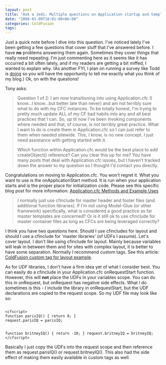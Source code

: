 ```yaml
---
layout: post
title: "Ask a Jedi: Multiple questions on Application startup and templating"
date: "2008-01-09T10:01:00+06:00"
categories: ColdFusion 
tags: 
---
```


Just a quick note before I dive into this question. I've noticed lately I've been getting a few questions that cover stuff that I've answered before. I have <b>no</b> problems answering them again. Sometimes they cover things that really need repeating. I'm just commenting here as it seems like it has occurred a bit often lately, and if my readers are getting a bit miffed, I wanted to explain why. (As another FYI, I plan on running a survey like Todd is <a href="http://cfsilence.com/blog/client/index.cfm/2008/1/8/Quick-Blog-Survey-Tell-Me-How-Im-Doing">doing</a> so you will have the opportunity to tell me exactly what you think of my blog.) Ok, on with the questions!

Tony asks:
<blockquote>
<p>
Question 1 of 2:  I am now transitioning into using Application.cfc (I know...I know...but better late than never) and am not terribly sure what to do with my CFC instances.  To be totally honest, I'm trying to pretty much update ALL of my CF bad habits into any and all best
practices that I can.  So, up til now I've been invoking components where needed and that, of course, is not terribly great practice.  What I want to do is create them in Application.cfc so I can just refer to them when needed sitewide. This, I know, is no new concept. I just need assistance with getting started with it.

Which function within Application.cfc would be the best place to add createObject() reference? Can you clear this up for me?  You have many posts that deal with Application.cfc issues, but I haven't tracked down the answer to my question so I thought I'd contact you directly.
</p>
</blockquote>
<!--more-->
Congratulations on moving to Application.cfc. You won't regret it. What you want to use is the onApplicationStart method. It is run when your application starts and is the proper place for initialization code. Please see this specific blog post for more information: <a href="http://www.raymondcamden.com/index.cfm/2007/11/9/Applicationcfc-Methods-and-Example-Uses">Application.cfc Methods and Example Uses</a>

<blockquote>
<p>
I normally just use cfinclude for master header and footer files (and additional function libraries).  If I'm not using Model-Glue (or other framework) specifically, what is considered a good practice as far master templates are
concerned?  Or is it still ok to use cfinclude for master container files as long as CFCs are being leveraged correctly?
</p>
</blockquote>

I think you have two questions here. Should I use cfincludes for layout and should I use a cfinclude for 'master libraries' (of UDFs I assume). Let's cover layout. I don't like using cfinclude for layout. Mainly because variables will leak in between them and for sites with complex layout, it is better to have some separation. Normally I recommend custom tags. See this article: <a href="http://www.coldfusionjedi.com/index.cfm/2007/9/3/ColdFusion-custom-tag-for-layout-example">ColdFusion custom tag for layout example</a>.

As for UDF libraries, I don't have a firm idea yet of what I consider best. You can easily do a cfinclude in your Application.cfc onRequestStart function. However, this will <b>not</b> place the UDFs in your variables scope. You can do this in onRequest, but onRequest has negative side effects. What I do sometimes is this - I include the library in onRequestStart, but the UDF declarations are copied to the request scope. So my UDF file may look like so:

<code>
&lt;cfscript&gt;
function parisIQ() { return 0; }
request.parisIQ = parisIQ;

function britneyIQ() { return -10; }
request.britneyIQ = britneyIQ;
&lt;/cfscript&gt;
</code>

Basically I just copy the UDFs into the request scope and then reference them as request.parisIQ() or request.britneyIQ(). This also had the side effect of making them easily available in custom tags as well.